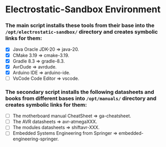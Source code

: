 # Electrostatic-Sandbox Environment

### The main script installs these tools from their base into the `/opt/electrostatic-sandbox/` directory and creates symbolic links for them:
- [x] Java Oracle JDK-20 => java-20.
- [x] CMake 3.19 => cmake-3.19.
- [x] Gradle 8.3 => gradle-8.3.
- [x] AvrDude => avrdude.
- [x] Arduino IDE => arduino-ide.
- [ ] VsCode Code Editor => vscode.

### The secondary script installs the following datasheets and books from different bases into `/opt/manuals/` directory and creates symbolic links for them: 
- [ ] The motherboard manual CheatSheet => ga-cheatsheet.
- [ ] The AVR datasheets => avr-atmegaXXX.
- [ ] The modules datasheets => shiftavr-XXX.
- [ ] Embedded Systems Engineering from Springer => embedded-engineering-springer.
